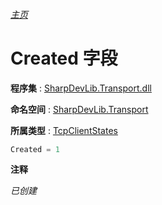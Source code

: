 ###### [主页](./Index.md "主页")

# Created 字段

**程序集** : [SharpDevLib.Transport.dll](./SharpDevLib.Transport.assembly.md "SharpDevLib.Transport.dll")

**命名空间** : [SharpDevLib.Transport](./SharpDevLib.Transport.namespace.md "SharpDevLib.Transport")

**所属类型** : [TcpClientStates](./SharpDevLib.Transport.TcpClientStates.md "TcpClientStates")
``` csharp
Created = 1
```

**注释**

*已创建*



